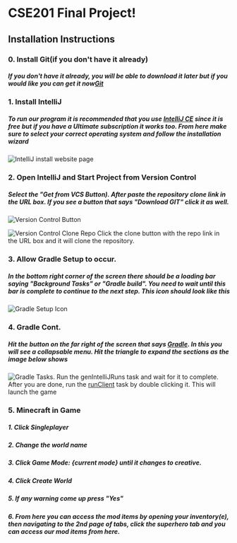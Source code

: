 # CSE201 Final Project!



## Installation Instructions
### 0. Install Git(if you don't have it already)
##### If you don't have it already, you will be able to download it later but if you would like you can get it now[Git](https://github.com/git-guides/install-git)
### 1. Install IntelliJ
##### To run our program it is recommended that you use [IntelliJ CE](https://www.jetbrains.com/idea/download/#section=windows) since it is free but if you have a Ultimate subscription it works too. From here make sure to select your correct operating system and follow the installation wizard
![IntelliJ install website page](https://i.imgur.com/fjCq80G.png)

### 2. Open IntelliJ and Start Project from Version Control
##### Select the "Get from VCS Button). After paste the repository clone link in the URL box. If you see a button that says "Download GIT" click it as well.
![Version Control Button](https://i.imgur.com/i1GuCTu.png)

![Version Control Clone Repo](https://i.imgur.com/xgxWnZY.png)
Click the clone button with the repo link in the URL box and it will clone the repository.


### 3. Allow Gradle Setup to occur. 
##### In the bottom right corner of the screen there should be a loading bar saying "Background Tasks" or "Gradle build". You need to wait until this bar is complete to continue to the next step. This icon should look like this
![Gradle Setup Icon](https://i.imgur.com/EqlNknV.png)

### 4. Gradle Cont.
##### Hit the button on the far right of the screen that says [Gradle](https://i.imgur.com/EqlNknV.png). In this you will see a collapsable menu.  Hit the triangle to expand the sections as the image below shows
![Gradle Tasks](https://i.imgur.com/OAQdVdR.png). Run the genIntelliJRuns task and wait for it to complete. After you are done, run the [runClient](https://i.imgur.com/82w941U.png) task by double clicking it. This will launch the game


### 5. Minecraft in Game
##### 1. Click Singleplayer
##### 2. Change the world name
##### 3. Click Game Mode: {current mode} until it changes to creative.
##### 4. Click Create World
##### 5. If any warning come up press "Yes"
##### 6. From here you can access the mod items by opening your inventory(e), then navigating to the 2nd page of tabs, click the superhero tab and you can access our mod items from here.


